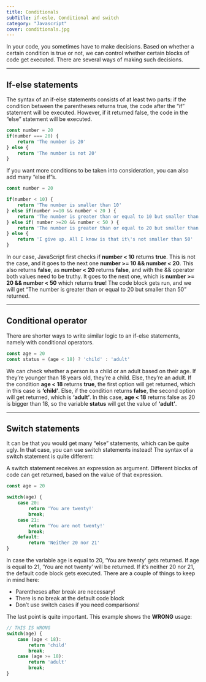 ```yaml
---
title: Conditionals
subTitle: if-esle, Conditional and switch
category: "Javascript"
cover: conditionals.jpg
---
```


In your code, you sometimes have to make decisions. Based on whether a certain condition is true or not, we can control whether certain blocks of code get executed. There are several ways of making such decisions. 

---

## If-else statements

The syntax of an if-else statements consists of at least two parts: if the condition between the parentheses returns true, the code after the “if” statement will be executed. However, if it returned false, the code in the “else” statement will be executed. 

```javascript
const number = 20
if(number === 20) {
    return 'The number is 20'
} else {
    return 'The number is not 20'
}
```

If you want more conditions to be taken into consideration, you can also add many “else if”s.

```javascript
const number = 20

if(number < 10) {
    return 'The number is smaller than 10'
} else if(number >=10 && number < 20 ) {
    return 'The number is greater than or equal to 10 but smaller than 20'
} else if( number >=20 && number < 50 ) {
    return 'The number is greater than or equal to 20 but smaller than 50'
} else {
    return 'I give up. All I know is that it\'s not smaller than 50'
}
```

In our case, JavaScript first checks if **number < 10** returns **true**. This is not the case, and it goes to the next one **number >= 10 && number < 20**. This also returns **false**, as **number < 20** returns **false**, and with the && operator both values need to be truthy. It goes to the next one, which is **number >= 20 && number < 50** which returns **true**! The code block gets run, and we will get “The number is greater than or equal to 20 but smaller than 50” returned.

---

## Conditional operator
There are shorter ways to write similar logic to an if-else statements, namely with conditional operators. 

```javascript
const age = 20
const status = (age < 18) ? 'child' : 'adult'
```

We can check whether a person is a child or an adult based on their age. If they’re younger than 18 years old, they’re a child. Else, they’re an adult. If the condition **age < 18** returns **true**, the first option will get returned, which in this case is **‘child’**. Else, if the condition returns **false**, the second option will get returned, which is **‘adult’**. In this case, **age < 18** returns false as 20 is bigger than 18, so the variable **status** will get the value of **‘adult’**.

---

## Switch statements
It can be that you would get many “else” statements, which can be quite ugly. In that case, you can use switch statements instead! The syntax of a switch statement is quite different:

A switch statement receives an expression as argument. Different blocks of code can get returned, based on the value of that expression. 

```javascript
const age = 20

switch(age) {
    case 20: 
        return 'You are twenty!'
        break;
    case 21:
        return 'You are not twenty!'
        break;
    default:
        return 'Neither 20 nor 21'
}
```

In case the variable age is equal to 20, ‘You are twenty’ gets returned. If age is equal to 21, ‘You are not twenty’ will be returned. If it’s neither 20 nor 21, the default code block gets executed. There are a couple of things to keep in mind here:
* Parentheses after break are necessary!
* There is no break at the default code block
* Don’t use switch cases if you need comparisons!

The last point is quite important. This example shows the **WRONG** usage:

```javascript
// THIS IS WRONG
switch(age) {
    case (age < 18):
        return 'child'
        break;
    case (age >= 18):
        return 'adult'
        break;
}
```